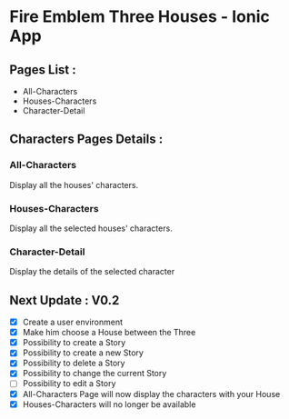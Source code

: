 # Fire Emblem Three Houses - Ionic App

## Pages List : 

- All-Characters
- Houses-Characters
- Character-Detail

## Characters Pages Details : 

### All-Characters

Display all the houses' characters.

### Houses-Characters

Display all the selected houses' characters.

### Character-Detail

Display the details of the selected character

## Next Update : V0.2

- [x] Create a user environment
- [x] Make him choose a House between the Three
- [x] Possibility to create a Story
- [x] Possibility to create a new Story
- [x] Possibility to delete a Story
- [x] Possibility to change the current Story
- [ ] Possibility to edit a Story
- [x] All-Characters Page will now display the characters with your House
- [x] Houses-Characters will no longer be available
